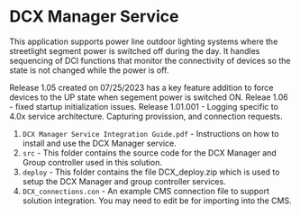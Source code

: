 # DCX Manager Service
This application supports power line outdoor lighting systems where the streetlight segment power is switched off during the day.  It handles sequencing of DCI functions that monitor the connectivity of devices so the state is not changed while the power is off.

Release 1.05 created on 07/25/2023 has a key feature addition to force devices to the UP state when segement power is switched ON.
Releae 1.06 - fixed startup initialization issues.
Release 1.01.001 - Logging specific to 4.0x service architecture. Capturing provission, and connection requests.

1. `DCX Manager Service Integration Guide.pdf` - Instructions on how to install and use the DCX Manager service.
2. `src` - This folder contains the source code for the DCX Manager and Group controller used in this solution.
3. `deploy` - This folder contains the file DCX_deploy.zip which is used to setup the DCX Manager and group controller services. 
4. `DCX_connections.con` - An example CMS connection file to support solution integration.  You may need to edit be for importing into the CMS. 


